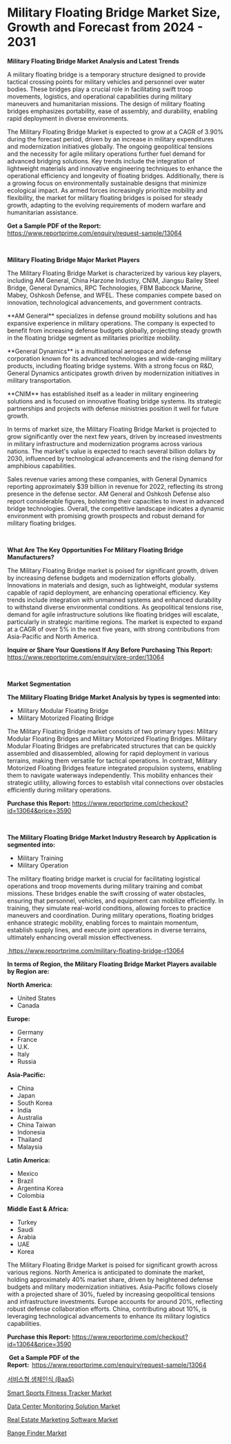 <p><h1>Military Floating Bridge Market Size, Growth and Forecast from 2024 - 2031</h1></p><p><strong>Military Floating Bridge Market Analysis and Latest Trends</strong></p>
<p><p>A military floating bridge is a temporary structure designed to provide tactical crossing points for military vehicles and personnel over water bodies. These bridges play a crucial role in facilitating swift troop movements, logistics, and operational capabilities during military maneuvers and humanitarian missions. The design of military floating bridges emphasizes portability, ease of assembly, and durability, enabling rapid deployment in diverse environments.</p><p>The Military Floating Bridge Market is expected to grow at a CAGR of 3.90% during the forecast period, driven by an increase in military expenditures and modernization initiatives globally. The ongoing geopolitical tensions and the necessity for agile military operations further fuel demand for advanced bridging solutions. Key trends include the integration of lightweight materials and innovative engineering techniques to enhance the operational efficiency and longevity of floating bridges. Additionally, there is a growing focus on environmentally sustainable designs that minimize ecological impact. As armed forces increasingly prioritize mobility and flexibility, the market for military floating bridges is poised for steady growth, adapting to the evolving requirements of modern warfare and humanitarian assistance.</p></p>
<p><strong>Get a Sample PDF of the Report:&nbsp;</strong> <a href="https://www.reportprime.com/enquiry/request-sample/13064">https://www.reportprime.com/enquiry/request-sample/13064</a></p>
<p>&nbsp;</p>
<p><strong>Military Floating Bridge Major Market Players</strong></p>
<p><p>The Military Floating Bridge Market is characterized by various key players, including AM General, China Harzone Industry, CNIM, Jiangsu Bailey Steel Bridge, General Dynamics, RPC Technologies, FBM Babcock Marine, Mabey, Oshkosh Defense, and WFEL. These companies compete based on innovation, technological advancements, and government contracts.</p><p>**AM General** specializes in defense ground mobility solutions and has expansive experience in military operations. The company is expected to benefit from increasing defense budgets globally, projecting steady growth in the floating bridge segment as militaries prioritize mobility.</p><p>**General Dynamics** is a multinational aerospace and defense corporation known for its advanced technologies and wide-ranging military products, including floating bridge systems. With a strong focus on R&D, General Dynamics anticipates growth driven by modernization initiatives in military transportation.</p><p>**CNIM** has established itself as a leader in military engineering solutions and is focused on innovative floating bridge systems. Its strategic partnerships and projects with defense ministries position it well for future growth.</p><p>In terms of market size, the Military Floating Bridge Market is projected to grow significantly over the next few years, driven by increased investments in military infrastructure and modernization programs across various nations. The market's value is expected to reach several billion dollars by 2030, influenced by technological advancements and the rising demand for amphibious capabilities.</p><p>Sales revenue varies among these companies, with General Dynamics reporting approximately $39 billion in revenue for 2022, reflecting its strong presence in the defense sector. AM General and Oshkosh Defense also report considerable figures, bolstering their capacities to invest in advanced bridge technologies. Overall, the competitive landscape indicates a dynamic environment with promising growth prospects and robust demand for military floating bridges.</p></p>
<p>&nbsp;</p>
<p><strong>What Are The Key Opportunities For Military Floating Bridge Manufacturers?</strong></p>
<p><p>The Military Floating Bridge market is poised for significant growth, driven by increasing defense budgets and modernization efforts globally. Innovations in materials and design, such as lightweight, modular systems capable of rapid deployment, are enhancing operational efficiency. Key trends include integration with unmanned systems and enhanced durability to withstand diverse environmental conditions. As geopolitical tensions rise, demand for agile infrastructure solutions like floating bridges will escalate, particularly in strategic maritime regions. The market is expected to expand at a CAGR of over 5% in the next five years, with strong contributions from Asia-Pacific and North America.</p></p>
<p><strong>Inquire or Share Your Questions If Any Before Purchasing This Report:</strong> <a href="https://www.reportprime.com/enquiry/pre-order/13064">https://www.reportprime.com/enquiry/pre-order/13064</a></p>
<p>&nbsp;</p>
<p><strong>Market Segmentation</strong></p>
<p><strong>The Military Floating Bridge Market Analysis by types is segmented into:</strong></p>
<p><ul><li>Military Modular Floating Bridge</li><li>Military Motorized Floating Bridge</li></ul></p>
<p><p>The Military Floating Bridge market consists of two primary types: Military Modular Floating Bridges and Military Motorized Floating Bridges. Military Modular Floating Bridges are prefabricated structures that can be quickly assembled and disassembled, allowing for rapid deployment in various terrains, making them versatile for tactical operations. In contrast, Military Motorized Floating Bridges feature integrated propulsion systems, enabling them to navigate waterways independently. This mobility enhances their strategic utility, allowing forces to establish vital connections over obstacles efficiently during military operations.</p></p>
<p><strong>Purchase this Report:&nbsp;</strong><a href="https://www.reportprime.com/checkout?id=13064&price=3590">https://www.reportprime.com/checkout?id=13064&price=3590</a></p>
<p>&nbsp;</p>
<p><strong>The Military Floating Bridge Market Industry Research by Application is segmented into:</strong></p>
<p><ul><li>Military Training</li><li>Military Operation</li></ul></p>
<p><p>The military floating bridge market is crucial for facilitating logistical operations and troop movements during military training and combat missions. These bridges enable the swift crossing of water obstacles, ensuring that personnel, vehicles, and equipment can mobilize efficiently. In training, they simulate real-world conditions, allowing forces to practice maneuvers and coordination. During military operations, floating bridges enhance strategic mobility, enabling forces to maintain momentum, establish supply lines, and execute joint operations in diverse terrains, ultimately enhancing overall mission effectiveness.</p></p>
<p><a href="https://www.reportprime.com/military-floating-bridge-r13064">&nbsp;https://www.reportprime.com/military-floating-bridge-r13064</a></p>
<p><strong>In terms of Region, the Military Floating Bridge Market Players available by Region are:</strong></p>
<p>
    <p> <strong> North America: </strong>
        <ul>
            <li>United States</li>
            <li>Canada</li>
        </ul>
        </p> 
    <p> <strong> Europe: </strong>
        <ul>
            <li>Germany</li>
            <li>France</li>
            <li>U.K.</li>
            <li>Italy</li>
            <li>Russia</li>
        </ul>
        </p> 
    <p> <strong> Asia-Pacific: </strong>
        <ul>
            <li>China</li>
            <li>Japan</li>
            <li>South Korea</li>
            <li>India</li>
            <li>Australia</li>
            <li>China Taiwan</li>
            <li>Indonesia</li>
            <li>Thailand</li>
            <li>Malaysia</li>
        </ul>
        </p> 
    <p> <strong> Latin America: </strong>
        <ul>
            <li>Mexico</li>
            <li>Brazil</li>
            <li>Argentina Korea</li>
            <li>Colombia</li>
        </ul>
        </p> 
    <p> <strong> Middle East & Africa: </strong>
        <ul>
            <li>Turkey</li>
            <li>Saudi</li>
            <li>Arabia</li>
            <li>UAE</li>
            <li>Korea</li>
        </ul>
    </p>
    </p>
<p><p>The Military Floating Bridge Market is poised for significant growth across various regions. North America is anticipated to dominate the market, holding approximately 40% market share, driven by heightened defense budgets and military modernization initiatives. Asia-Pacific follows closely with a projected share of 30%, fueled by increasing geopolitical tensions and infrastructure investments. Europe accounts for around 20%, reflecting robust defense collaboration efforts. China, contributing about 10%, is leveraging technological advancements to enhance its military logistics capabilities.</p></p>
<p><strong>Purchase this Report: </strong><a href="https://www.reportprime.com/checkout?id=13064&price=3590">https://www.reportprime.com/checkout?id=13064&price=3590</a></p>
<p>&nbsp;<strong>Get a Sample PDF of the Report:&nbsp;&nbsp;</strong><a href="https://www.reportprime.com/enquiry/request-sample/13064">https://www.reportprime.com/enquiry/request-sample/13064</a></p>
<p><strong></strong></p>
<p><p><a href="https://medium.com/@test11.4/%EB%B0%94%EC%9D%B4%EC%98%A4%EB%A9%94%ED%8A%B8%EB%A6%AD%EC%8A%A4-%EC%84%9C%EB%B9%84%EC%8A%A4-baas-%EC%8B%9C%EC%9E%A5-%EA%B7%9C%EB%AA%A8-%EC%84%B1%EC%9E%A5-%EC%B6%94%EC%84%B8-%ED%86%B5%EA%B3%84-%EB%B0%8F-%EC%A0%84%EB%A7%9D-2024-2031-c14939ffec30">서비스형 생체인식 (BaaS)</a></p><p><a href="https://www.linkedin.com/pulse/smart-sports-fitness-tracker-industry-analysis-report-its-market-mui6c?trackingId=K71jcohIQLa0EuAk4GgOfQ%3D%3D">Smart Sports Fitness Tracker Market</a></p><p><a href="https://medium.com/@deborahwillis76/what-innovations-are-shaping-the-data-center-monitoring-solution-market-a908eaa1cda6">Data Center Monitoring Solution Market</a></p><p><a href="https://medium.com/@qomarcintya76/strategic-market-insights-into-the-global-real-estate-marketing-software-market-2024-2031-ba463306650b">Real Estate Marketing Software Market</a></p><p><a href="https://github.com/AngelaWalsh696/Market-Research-Report-List-1/blob/main/range-finder-market.md">Range Finder Market</a></p></p>